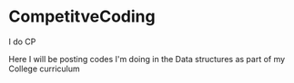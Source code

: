 # CompetitveCoding
I do CP

Here I will be posting codes I'm doing in the Data structures as part of my College curriculum
